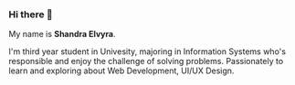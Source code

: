 ### Hi there 👋

My name is **Shandra Elvyra**.

I'm third year student in Univesity, majoring in Information Systems who's responsible and enjoy the challenge of
solving problems. Passionately to learn and exploring about Web Development, UI/UX Design. 

<!--
**shandraelvyra/shandraelvyra** is a ✨ _special_ ✨ repository because its `README.md` (this file) appears on your GitHub profile.

Here are some ideas to get you started:

- 🔭 I’m currently working on ...
- 🌱 I’m currently learning ...
- 👯 I’m looking to collaborate on ...
- 🤔 I’m looking for help with ...
- 💬 Ask me about ...
- 📫 How to reach me: ...
- 😄 Pronouns: ...
- ⚡ Fun fact: ...
-->
